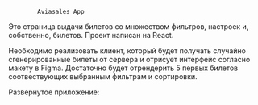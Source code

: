             Aviasales App
Это страница выдачи билетов со множеством фильтров, настроек и, собственно, билетов. Проект написан на React.

Необходимо реализовать клиент, который будет получать случайно сгенерированные билеты от сервера и отрисует интерфейс согласно макету в Figma. Достаточно будет отрендерить 5 первых билетов соотвествующих выбранным фильтрам и сортировки.

Развернутое приложение: